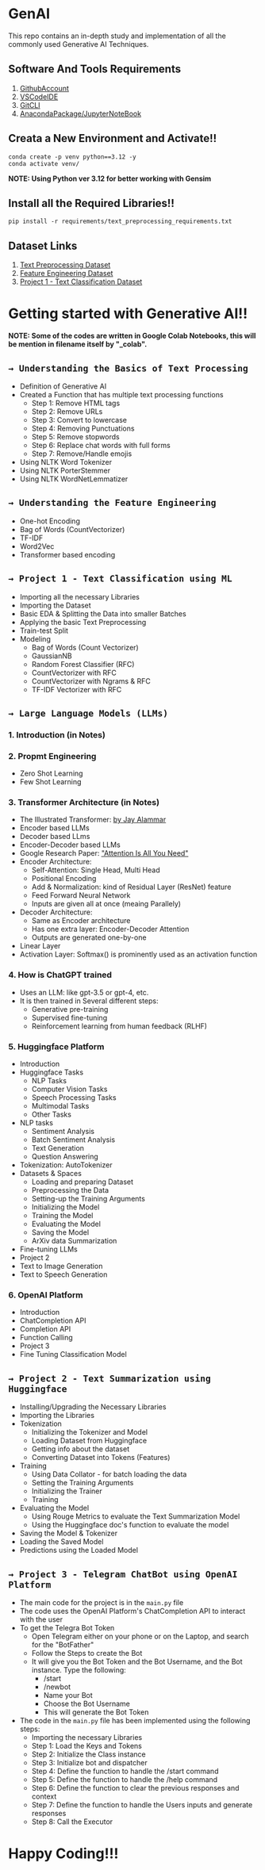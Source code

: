 # GenAI
This repo contains an in-depth study and implementation of all the commonly used Generative AI Techniques.

## Software And Tools Requirements

1. [GithubAccount](https://github.com)
2. [VSCodeIDE](https://code.visualstudio.com/)
3. [GitCLI](https://git-scm.com/downloads)
4. [AnacondaPackage/JupyterNoteBook](https://www.anaconda.com/products/distribution)

## Creata a New Environment and Activate!!

```
conda create -p venv python==3.12 -y
conda activate venv/
```
<b>NOTE: Using Python ver 3.12 for better working with Gensim</b>

## Install all the Required Libraries!!

```
pip install -r requirements/text_preprocessing_requirements.txt
```
## Dataset Links
1. [Text Preprocessing Dataset](https://www.kaggle.com/datasets/lakshmi25npathi/imdb-dataset-of-50k-movie-reviews)
2. [Feature Engineering Dataset](https://www.kaggle.com/datasets/khulasasndh/game-of-thrones-books)
3. [Project 1 - Text Classification Dataset](https://www.kaggle.com/datasets/lakshmi25npathi/imdb-dataset-of-50k-movie-reviews)

# Getting started with Generative AI!!

<b>NOTE: Some of the codes are written in Google Colab Notebooks, this will be mention in filename itself by "_colab".</b>

## `→ Understanding the Basics of Text Processing`
* Definition of Generative AI
* Created a Function that has multiple text processing functions
    - Step 1: Remove HTML tags
    - Step 2: Remove URLs
    - Step 3: Convert to lowercase
    - Step 4: Removing Punctuations
    - Step 5: Remove stopwords
    - Step 6: Replace chat words with full forms
    - Step 7: Remove/Handle emojis
* Using NLTK Word Tokenizer
* Using NLTK PorterStemmer
* Using NLTK WordNetLemmatizer 

## `→ Understanding the Feature Engineering`
* One-hot Encoding
* Bag of Words (CountVectorizer)
* TF-IDF
* Word2Vec
* Transformer based encoding

## `→ Project 1 - Text Classification using ML`
* Importing all the necessary Libraries
* Importing the Dataset
* Basic EDA & Splitting the Data into smaller Batches
* Applying the basic Text Preprocessing
* Train-test Split
* Modeling
    - Bag of Words (Count Vectorizer)
    - GaussianNB
    - Random Forest Classifier (RFC)
    - CountVectorizer with RFC
    - CountVectorizer with Ngrams & RFC
    - TF-IDF Vectorizer with RFC

## `→ Large Language Models (LLMs)`
### 1. Introduction (in Notes)
### 2. Propmt Engineering
* Zero Shot Learning
* Few Shot Learning
### 3. Transformer Architecture (in Notes)
* The Illustrated Transformer: [by Jay Alammar](https://jalammar.github.io/illustrated-transformer/)
* Encoder based LLMs
* Decoder based LLms
* Encoder-Decoder based LLMs
* Google Research Paper: [<u>"Attention Is All You Need"</u>](https://proceedings.neurips.cc/paper_files/paper/2017/file/3f5ee243547dee91fbd053c1c4a845aa-Paper.pdf)
* Encoder Architecture:
    - Self-Attention: Single Head, Multi Head
    - Positional Encoding
    - Add & Normalization: kind of Residual Layer (ResNet) feature
    - Feed Forward Neural Network
    - Inputs are given all at once (meaing Parallely)
* Decoder Architecture:
    - Same as Encoder architecture
    - Has one extra layer: Encoder-Decoder Attention
    - Outputs are generated one-by-one
* Linear Layer
* Activation Layer: Softmax() is prominently used as an activation function
### 4. How is ChatGPT trained
* Uses an LLM: like gpt-3.5 or gpt-4, etc.
* It is then trained in Several different steps:
    - Generative pre-training
    - Supervised fine-tuning
    - Reinforcement learning from human feedback (RLHF)
### 5. Huggingface Platform
* Introduction
* Huggingface Tasks
    - NLP Tasks
    - Computer Vision Tasks
    - Speech Processing Tasks
    - Multimodal Tasks
    - Other Tasks
* NLP tasks
    - Sentiment Analysis
    - Batch Sentiment Analysis
    - Text Generation
    - Question Answering
* Tokenization: AutoTokenizer
* Datasets & Spaces
    - Loading and preparing Dataset
    - Preprocessing the Data
    - Setting-up the Training Arguments
    - Initializing the Model
    - Training the Model
    - Evaluating the Model
    - Saving the Model
    - ArXiv data Summarization
* Fine-tuning LLMs
* Project 2
* Text to Image Generation
* Text to Speech Generation
### 6. OpenAI Platform
* Introduction
* ChatCompletion API
* Completion API
* Function Calling
* Project 3
* Fine Tuning Classification Model

## `→ Project 2 - Text Summarization using Huggingface`
* Installing/Upgrading the Necessary Libraries
* Importing the Libraries
* Tokenization
    - Initializing the Tokenizer and Model
    - Loading Dataset from Huggingface
    - Getting info about the dataset
    - Converting Dataset into Tokens (Features)
* Training
    - Using Data Collator - for batch loading the data
    - Setting the Training Arguments
    - Initializing the Trainer
    - Training
* Evaluating the Model
    - Using Rouge Metrics to evaluate the Text Summarization Model
    - Using the Huggingface doc's function to evaluate the model
* Saving the Model & Tokenizer
* Loading the Saved Model
* Predictions using the Loaded Model

## `→ Project 3 - Telegram ChatBot using OpenAI Platform`
* The main code for the project is in the `main.py` file
* The code uses the OpenAI Platform's ChatCompletion API to interact with the user
* To get the Telegra Bot Token
    - Open Telegram either on your phone or on the Laptop, and search for the "BotFather"
    - Follow the Steps to create the Bot
    - It will give you the Bot Token and the Bot Username, and the Bot instance. Type the following:
        - /start
        - /newbot
        - Name your Bot
        - Choose the Bot Username
        - This will generate the Bot Token
* The code in the `main.py` file has been implemented using the following steps:
    - Importing the necessary Libraries
    - Step 1: Load the Keys and Tokens
    - Step 2: Initialize the Class instance
    - Step 3: Initialize bot and dispatcher
    - Step 4: Define the function to handle the /start command
    - Step 5: Define the function to handle the /help command
    - Step 6: Define the function to clear the previous responses and context
    - Step 7: Define the function to handle the Users inputs and generate responses
    - Step 8: Call the Executor


# Happy Coding!!!